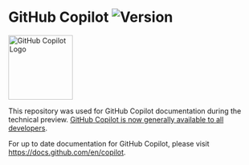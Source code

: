 # GitHub Copilot ![Version](https://img.shields.io/badge/version-technical_preview-green)

<img width="128" alt="GitHub Copilot Logo" src="https://user-images.githubusercontent.com/28068/123712981-02676c80-d839-11eb-919a-96ee0c895e15.png">

This repository was used for GitHub Copilot documentation during the technical preview. [GitHub Copilot is now generally available to all developers](https://github.blog/2022-06-21-github-copilot-is-generally-available-to-all-developers/).

For up to date documentation for GitHub Copilot, please visit https://docs.github.com/en/copilot.
